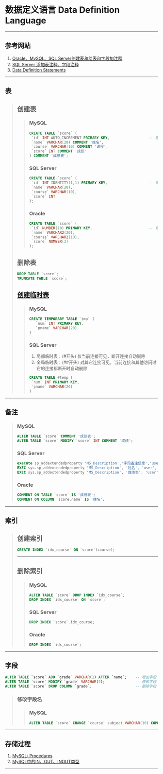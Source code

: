 # 数据定义语言 Data Definition Language

---
## 参考网站
1. [Oracle、MySQL、SQL Server创建表和给表和字段加注释](https://www.cnblogs.com/zt528/p/5386516.html)
2. [SQL Server 添加表注释、字段注释](https://blog.csdn.net/stupidbird003/article/details/64562683)
3. [Data Definition Statements](https://dev.mysql.com/doc/refman/8.0/en/sql-data-definition-statements.html)
---
## 表
>## 创建表
>>### MySQL
>>```sql
>>CREATE TABLE `score` (
>>  `id` INT AUTO_INCREMENT PRIMARY KEY,                  -- 自增：AUTO_INCREMENT
>>  `name` VARCHAR(20) COMMENT '姓名',
>>  `course` VARCHAR(10) COMMENT '课程',
>>  `score` INT COMMENT '成绩'
>>) COMMENT '成绩表';
>>```
>>### SQL Server
>>```sql
>>CREATE TABLE `score` (
>>  `id` INT IDENTITY(1,1) PRIMARY KEY,                   -- 自增：IDENTITY(1,1)
>>  `name` VARCHAR(20),
>>  `course` VARCHAR(10),
>>  `score` INT
>>);
>>```
>>### Oracle
>>```sql
>>CREATE TABLE `score` (
>>  `id` NUMBER(10) PRIMARY KEY,                          -- 自增：使用 CREATE SEQUENCE 实现
>>  `name` VARCHAR2(20),
>>  `course` VARCHAR2(10),
>>  `score` NUMBER(3)
>>);
>>```
>## 删除表
>```sql
>DROP TABLE `score`;
>TRUNCATE TABLE `score`;
>```
>## [创建临时表](https://www.iteye.com/blog/sosuny-891437)
>>### MySQL
>>```sql
>>CREATE TEMPORARY TABLE `tmp` (
>>    `num` INT PRIMARY KEY,
>>    `pname` VARCHAR(20)
>>)
>>```
>>### SQL Server  
>>1. 局部临时表：(#开头) 仅当前连接可见，断开连接自动删除  
>>2. 全局临时表：(##开头) 对其它连接可见，当前连接和其他访问过它的连接都断开时自动删除
>>```sql
>>CREATE TABLE #temp (
>>  `num` INT PRIMARY KEY,
>>  `pname` VARCHAR(20)
>>)
>>```
---
## 备注
>### MySQL
>```sql
>ALTER TABLE `score` COMMENT '成绩表';           
>ALTER TABLE `score` MODIFY `score` INT COMMENT '成绩';
>```
>### SQL Server
>```sql
>execute sp_addextendedproperty 'MS_Description','字段备注信息','user','dbo','table','字段所属的表名','column','添加注释的字段名';
>EXEC sys.sp_addextendedproperty 'MS_Description', '姓名', 'user', 'dbo', 'table', 'score', 'column', 'name';
>EXEC sys.sp_addextendedproperty 'MS_Description', '成绩表', 'user', 'dbo', 'table', 'score', null, null;
>```
>### Oracle
>```sql
>COMMENT ON TABLE `score` IS '成绩表';
>COMMENT ON COLUMN `score.name` IS '姓名';
>```
---
## 索引
>## 创建索引
>```sql
>CREATE INDEX `idx_course` ON `score`(course);
>```
>---
>## 删除索引
>>### MySQL
>>```sql
>>ALTER TABLE `score` DROP INDEX `idx_course`;
>>DROP INDEX `idx_course` ON `score`;
>>```
>>### SQL Server
>>```sql
>>DROP INDEX `score`.idx_course;
>>```
>>### Oracle
>>```sql
>>DROP INDEX `idx_course`;
>>```
---
## 字段
```sql
ALTER TABLE `score` ADD `grade` VARCHAR(1) AFTER `name`;    -- 增加字段
ALTER TABLE `score` MODIFY `grade` VARCHAR(2);              -- 修改字段
ALTER TABLE `score` DROP COLUMN `grade`;                    -- 删除字段
```
>### 修改字段名
>>### MySQL
>>```sql
>>ALTER TABLE `score` CHANGE `course` subject VARCHAR(10) COMMENT '课程';
>>```
---
## 存储过程
1. [MySQL: Procedures](https://www.techonthenet.com/mysql/procedures.php)
2. [MySQL中的IN、OUT、INOUT类型](https://www.cnblogs.com/super-yu/p/9018512.html)
---